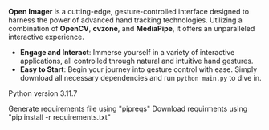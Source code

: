 **Open Imager** is a cutting-edge, gesture-controlled interface designed to harness the power of advanced hand tracking technologies. Utilizing a combination of **OpenCV**, **cvzone**, and **MediaPipe**, it offers an unparalleled interactive experience.

- **Engage and Interact**: Immerse yourself in a variety of interactive applications, all controlled through natural and intuitive hand gestures.
- **Easy to Start**: Begin your journey into gesture control with ease. Simply download all necessary dependencies and run `python main.py` to dive in.

Python version 3.11.7

Generate requirements file using "pipreqs"
Download requirments using "pip install -r requirements.txt"